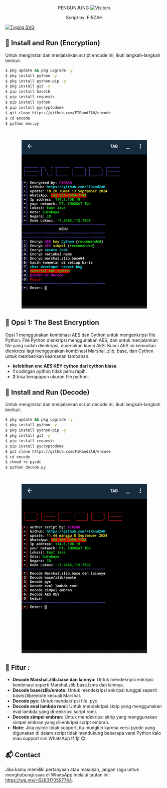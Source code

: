 
<p align="center"> 
 PENGUNJUNG 

 <img src="https://profile-counter.glitch.me/FIRandZAH/count.svg" alt="Visitors">
</p>

<p align="center">
  Script by: FIRZAH
</p>

[![Typing SVG](https://readme-typing-svg.demolab.com?font=Fira+Code&pause=1000&color=00FF00&background=31FF9400&width=435&lines=Script+Encode+danDecode+Code+Python)](https://git.io/typing-svg)

## 🚀 Install and Run (Encryption)

Untuk menginstal dan menjalankan script encode ini, ikuti langkah-langkah berikut:

```sh
$ pkg update && pkg upgrade -y
$ pkg install python -y
$ pkg install python-pip -y
$ pkg install git -y
$ pip install base16
$ pip install requests
$ pip install cython
$ pip install pycryptodome
$ git clone https://github.com/FIRandZAH/encode
$ cd encode
$ python enc.py
```

<br>
<p align="center">
  <img src="enc.jpg" alt="Screenshot" width="400"/>
</p>

## 🔐 Opsi 1: The Best Encryption

Opsi 1 menggunakan kombinasi AES dan Cython untuk mengenkripsi file Python. File Python dienkripsi menggunakan AES, dan untuk menjalankan file yang sudah dienkripsi, diperlukan kunci AES. Kunci AES ini kemudian dienkripsi lagi menggunakan kombinasi Marshal, zlib, base, dan Cython untuk memberikan keamanan tambahan.
- **kelebihan enc AES KEY cython dari cython biasa**
- **1** codingan python tidak perlu rapih.
- **2** bisa berapapun ukuran file python.
## 🚀 Install and Run (Decode)

Untuk menginstal dan menjalankan script decode ini, ikuti langkah-langkah berikut:

```sh
$ pkg update && pkg upgrade -y
$ pkg install python -y
$ pkg install python-pip -y
$ pkg install git -y
$ pip install requests
$ pip install pycryptodome
$ git clone https://github.com/FIRandZAH/encode
$ cd encode
$ chmod +x pycdc
$ python decode.py
```

<br>
<p align="center">
  <img src="dec.jpg" alt="Screenshot" width="400"/>
</p>

## 🔧 Fitur :

- **Decode Marshal.zlib.base dan lainnya:** Untuk mendekripsi enkripsi kombinasi seperti Marshal.zlib.base.lzma dan lainnya.
- **Decode base/zlib/emote:** Untuk mendekripsi enkripsi tunggal seperti base/zlib/emote kecuali Marshal.
- **Decode pyc:** Untuk mendekripsi file .pyc.
- **Decode eval lambda romi:** Untuk mendekripsi skrip yang menggunakan eval lambda yang di-enkripsi script romi.
- **Decode simpel embran:** Untuk mendekripsi skrip yang menggunakan simpel embran yang di-enkripsi script embran.
- **Note:** Jika pycdc tidak support, itu mungkin karena versi pycdc yang digunakan di dalam script tidak mendukung beberapa versi Python kalo mau support sini WhatsApp tf 1jt 😋.

## 📬 Contact

Jika kamu memiliki pertanyaan atau masukan, jangan ragu untuk menghubungi saya di WhatsApp melalui tautan ini: https://wa.me/+6283170597744.
